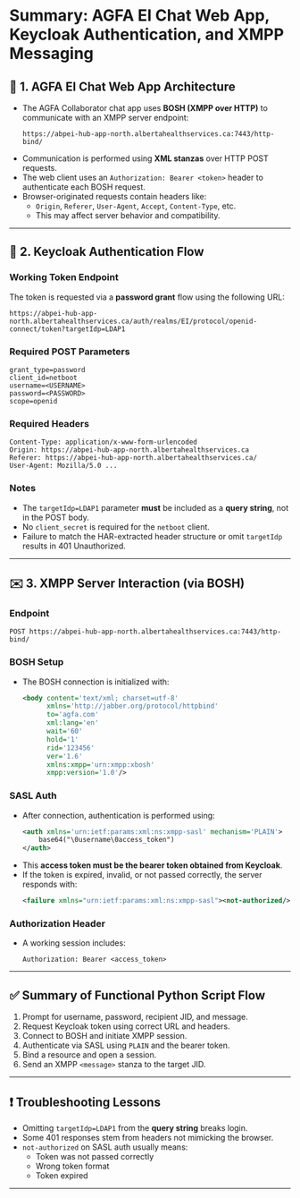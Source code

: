 # Summary: AGFA EI Chat Web App, Keycloak Authentication, and XMPP Messaging

## 🧠 1. AGFA EI Chat Web App Architecture

- The AGFA Collaborator chat app uses **BOSH (XMPP over HTTP)** to communicate with an XMPP server endpoint:
  ```
  https://abpei-hub-app-north.albertahealthservices.ca:7443/http-bind/
  ```
- Communication is performed using **XML stanzas** over HTTP POST requests.
- The web client uses an `Authorization: Bearer <token>` header to authenticate each BOSH request.
- Browser-originated requests contain headers like:
  - `Origin`, `Referer`, `User-Agent`, `Accept`, `Content-Type`, etc.
  - This may affect server behavior and compatibility.

---

## 🔐 2. Keycloak Authentication Flow

### Working Token Endpoint
The token is requested via a **password grant** flow using the following URL:
```
https://abpei-hub-app-north.albertahealthservices.ca/auth/realms/EI/protocol/openid-connect/token?targetIdp=LDAP1
```

### Required POST Parameters
```x-www-form-urlencoded
grant_type=password
client_id=netboot
username=<USERNAME>
password=<PASSWORD>
scope=openid
```

### Required Headers
```http
Content-Type: application/x-www-form-urlencoded
Origin: https://abpei-hub-app-north.albertahealthservices.ca
Referer: https://abpei-hub-app-north.albertahealthservices.ca/
User-Agent: Mozilla/5.0 ...
```

### Notes
- The `targetIdp=LDAP1` parameter **must** be included as a **query string**, not in the POST body.
- No `client_secret` is required for the `netboot` client.
- Failure to match the HAR-extracted header structure or omit `targetIdp` results in 401 Unauthorized.

---

## ✉️ 3. XMPP Server Interaction (via BOSH)

### Endpoint
```
POST https://abpei-hub-app-north.albertahealthservices.ca:7443/http-bind/
```

### BOSH Setup
- The BOSH connection is initialized with:
  ```xml
  <body content='text/xml; charset=utf-8'
        xmlns='http://jabber.org/protocol/httpbind'
        to='agfa.com'
        xml:lang='en'
        wait='60'
        hold='1'
        rid='123456'
        ver='1.6'
        xmlns:xmpp='urn:xmpp:xbosh'
        xmpp:version='1.0'/>
  ```

### SASL Auth
- After connection, authentication is performed using:
  ```xml
  <auth xmlns='urn:ietf:params:xml:ns:xmpp-sasl' mechanism='PLAIN'>
      base64("\0username\0access_token")
  </auth>
  ```
- This **access token must be the bearer token obtained from Keycloak**.
- If the token is expired, invalid, or not passed correctly, the server responds with:
  ```xml
  <failure xmlns="urn:ietf:params:xml:ns:xmpp-sasl"><not-authorized/></failure>
  ```

### Authorization Header
- A working session includes:
  ```
  Authorization: Bearer <access_token>
  ```

---

## ✅ Summary of Functional Python Script Flow

1. Prompt for username, password, recipient JID, and message.
2. Request Keycloak token using correct URL and headers.
3. Connect to BOSH and initiate XMPP session.
4. Authenticate via SASL using `PLAIN` and the bearer token.
5. Bind a resource and open a session.
6. Send an XMPP `<message>` stanza to the target JID.

---

## ❗ Troubleshooting Lessons

- Omitting `targetIdp=LDAP1` from the **query string** breaks login.
- Some 401 responses stem from headers not mimicking the browser.
- `not-authorized` on SASL auth usually means:
  - Token was not passed correctly
  - Wrong token format
  - Token expired

---